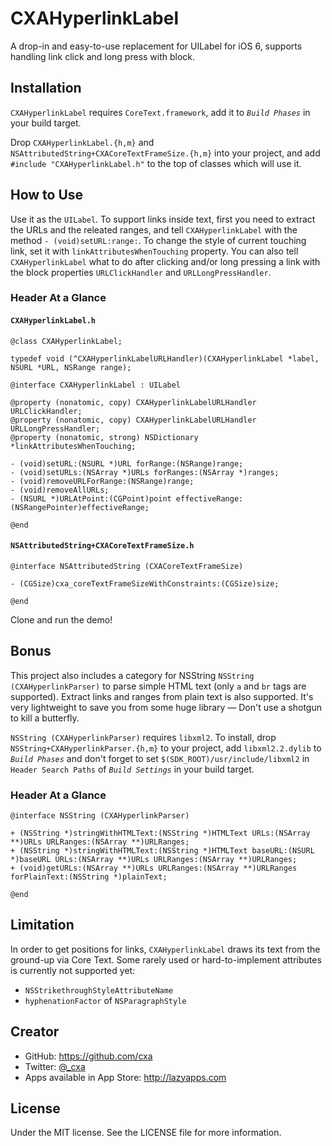 # CXAHyperlinkLabel

A drop-in and easy-to-use replacement for UILabel for iOS 6, supports handling link click and long press with block.

## Installation

`CXAHyperlinkLabel` requires `CoreText.framework`, add it to *`Build Phases`* in your build target.

Drop `CXAHyperlinkLabel.{h,m}` and `NSAttributedString+CXACoreTextFrameSize.{h,m}` into your project, and add `#include "CXAHyperlinkLabel.h"` to the top of classes which will use it.

## How to Use
Use it as the `UILabel`. To support links inside text, first you need to extract the URLs and the releated ranges, and tell `CXAHyperlinkLabel` with the method `- (void)setURL:range:`. To change the style of current touching link, set it with `linkAttributesWhenTouching` property. You can also tell `CXAHyperlinkLabel` what to do after clicking and/or long pressing a link with the block properties `URLClickHandler` and `URLLongPressHandler`.

### Header At a Glance 

#### `CXAHyperlinkLabel.h`
    @class CXAHyperlinkLabel;
    
    typedef void (^CXAHyperlinkLabelURLHandler)(CXAHyperlinkLabel *label, NSURL *URL, NSRange range);
    
    @interface CXAHyperlinkLabel : UILabel
    
    @property (nonatomic, copy) CXAHyperlinkLabelURLHandler URLClickHandler;
    @property (nonatomic, copy) CXAHyperlinkLabelURLHandler URLLongPressHandler;
    @property (nonatomic, strong) NSDictionary *linkAttributesWhenTouching;
    
    - (void)setURL:(NSURL *)URL forRange:(NSRange)range;
    - (void)setURLs:(NSArray *)URLs forRanges:(NSArray *)ranges;
    - (void)removeURLForRange:(NSRange)range;
    - (void)removeAllURLs;
    - (NSURL *)URLAtPoint:(CGPoint)point effectiveRange:(NSRangePointer)effectiveRange;
    
    @end

#### `NSAttributedString+CXACoreTextFrameSize.h`

    @interface NSAttributedString (CXACoreTextFrameSize)
    
    - (CGSize)cxa_coreTextFrameSizeWithConstraints:(CGSize)size;
    
    @end

Clone and run the demo!

## Bonus

This project also includes a category for NSString `NSString (CXAHyperlinkParser)` to parse simple HTML text (only `a` and `br` tags are supported). Extract links and ranges from plain text is also supported. It's very lightweight to save you from some huge library — Don't use a shotgun to kill a butterfly. 

`NSString (CXAHyperlinkParser)` requires `libxml2`. To install, drop `NSString+CXAHyperlinkParser.{h,m}` to your project, add `libxml2.2.dylib` to *`Build Phases`* and don't forget to set `$(SDK_ROOT)/usr/include/libxml2` in `Header Search Paths` of *`Build Settings`* in your build target.

### Header At a Glance 
    
    @interface NSString (CXAHyperlinkParser)
    
    + (NSString *)stringWithHTMLText:(NSString *)HTMLText URLs:(NSArray **)URLs URLRanges:(NSArray **)URLRanges;
    + (NSString *)stringWithHTMLText:(NSString *)HTMLText baseURL:(NSURL *)baseURL URLs:(NSArray **)URLs URLRanges:(NSArray **)URLRanges;
    + (void)getURLs:(NSArray **)URLs URLRanges:(NSArray **)URLRanges forPlainText:(NSString *)plainText;
    
    @end

## Limitation

In order to get positions for links, `CXAHyperlinkLabel` draws its text from the ground-up via Core Text. Some rarely used or hard-to-implement attributes is currently not supported yet:

* `NSStrikethroughStyleAttributeName`
* `hyphenationFactor` of `NSParagraphStyle`

## Creator

* GitHub: <https://github.com/cxa>
* Twitter: [@_cxa](https://twitter.com/_cxa)
* Apps available in App Store: <http://lazyapps.com>

## License

Under the MIT license. See the LICENSE file for more information.
